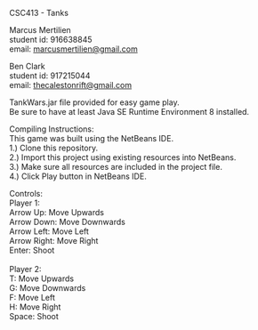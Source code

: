 CSC413 - Tanks

Marcus Mertilien <br />
student id: 916638845 <br />
email: marcusmertilien@gmail.com <br />


Ben Clark <br />
student id: 917215044<br />
email: thecalestonrift@gmail.com<br />

TankWars.jar file provided for easy game play.<br />
Be sure to have at least Java SE Runtime Environment 8 installed.<br />

Compiling Instructions:<br />
This game was built using the NetBeans IDE.<br />
1.) Clone this repository.<br />
2.) Import this project using existing resources into NetBeans.<br />
3.) Make sure all resources are included in the project file.<br />
4.) Click Play button in NetBeans IDE.<br />


Controls:<br />
Player 1:<br />
Arrow Up:		Move Upwards<br />
Arrow Down:		Move Downwards<br />
Arrow Left:		Move Left<br />
Arrow Right:		Move Right<br />
Enter:			Shoot<br />
<br />
Player 2:<br />
T:			Move Upwards<br />
G:			Move Downwards<br />
F:			Move Left<br />
H:			Move Right<br />
Space:			Shoot<br />


